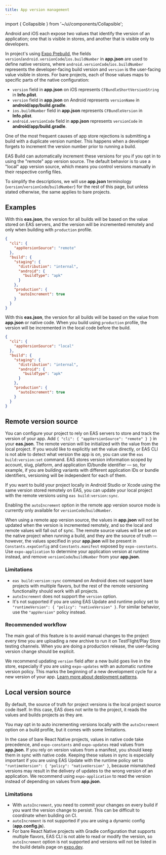 ```yaml
---
title: App version management
---
```


import { Collapsible } from '~/ui/components/Collapsible';

Android and iOS each expose two values that identify the version of an application; one that is visible in stores, and another that is visible only to developers.

In project's using [Expo Prebuild][prebuild], the fields `version`/`android.versionCode`/`ios.buildNumber` in **app.json** are used to define native versions, where `android.versionCode`/`ios.buildNumber` represents the developer-facing build version and `version` is the user-facing value visible in stores. For bare projects, each of those values maps to specific parts of the native configuration:

- `version` field in **app.json** on iOS represents `CFBundleShortVersionString` in **Info.plist**.
- `version` field in **app.json** on Android represents `versionName` in **android/app/build.gradle**.
- `ios.buildNumber` field in **app.json** represents `CFBundleVersion` in **Info.plist**.
- `android.versionCode` field in **app.json** represents `versionCode` in **android/app/build.gradle**.

One of the most frequent causes of app store rejections is submitting a build with a duplicate version number. This happens when a developer forgets to increment the version number prior to running a build.

EAS Build can automatically increment these versions for you if you opt in to using the "remote" app version source. The default behavior is to use a "local" app version source, which means you control versions manually in their respective config files.

To simplify the descriptions, we will use **app.json** terminology (`version`/`versionCode`/`buildNumber`) for the rest of this page, but unless stated otherwise, the same applies to bare projects.

## Examples

<Collapsible summary="Remote version source">

With this **eas.json**, the version for all builds will be based on the value stored on EAS servers, and the version will be incremented remotely and only when building with `production` profile.

```json
{
  "cli": {
    "appVersionSource": "remote"
  },
  "build": {
    "staging": {
      "distribution": "internal",
      "android": {
        "buildType": "apk"
      }
    },
    "production": {
      "autoIncrement": true
    }
  }
}
```

</Collapsible>

<Collapsible summary="Local version source">

With this **eas.json**, the version for all builds will be based on the value from **app.json** or native code. When you build using `production` profile, the version will be incremented in the local code before the build.

```json
{
  "cli": {
    "appVersionSource": "local"
  },
  "build": {
    "staging": {
      "distribution": "internal",
      "android": {
        "buildType": "apk"
      }
    },
    "production": {
      "autoIncrement": true
    }
  }
}
```

</Collapsible>

## Remote version source

You can configure your project to rely on EAS servers to store and track the version of your app. Add `{ "cli": { "appVersionSource": "remote" } }` in your **eas.json**. The remote version will be initialized with the value from the local project. If you would like to explicitly set the value directly, or EAS CLI is not able to detect what version the app is on, you can use the `eas build:version:set` command. EAS stores version information scoped by account, slug, platform, and application ID/bundle identifier — so, for example, if you are building variants with different application IDs or bundle identifiers, versioning will be independent for each of them.

If you want to build your project locally in Android Studio or Xcode using the same version stored remotely on EAS, you can update your local project with the remote versions using `eas build:version:sync`.

Enabling the `autoIncrement` option in the remote app version source mode is currently only available for `versionCode`/`buildNumber`.

When using a remote app version source, the values in **app.json** will not be updated when the version is incremented remotely, and so the local and remote values will fall out of sync. The remote source values will be set on the native project when running a build, and they are the source of truth — however, the values specified in your **app.json** will be present in `Constants.expoConfig` and `Constants.manifest` exposed by `expo-constants`. Use `expo-application` to determine your application version at runtime instead, and remove `versionCode`/`buildNumber` from your **app.json**.

### Limitations

- `eas build:version:sync` command on Android does not support bare projects with multiple flavors, but the rest of the remote versioning functionality should work with all projects.
- `autoIncrement` does not support the `version` option.
- It's not supported if you are using EAS Update and runtime policy set to `"runtimeVersion": { "policy": "nativeVersion" }`. For similar behavior, use the `"appVersion"` policy instead.

### Recommended workflow

The main goal of this feature is to avoid manual changes to the project every time you are uploading a new archive to run it on TestFlight/Play Store testing channels. When you are doing a production release, the user-facing version change should be explicit.

We recommend updating `version` field after a new build goes live in the store, especially if you are using `expo-updates` with an automatic runtime version policy. This marks the beginning of a new development cycle for a new version of your app. [Learn more about deployment patterns](/eas-update/deployment-patterns.md).

## Local version source

By default, the source of truth for project versions is the local project source code itself. In this case, EAS does not write to the project, it reads the values and builds projects as they are.

You may opt in to auto incrementing versions locally with the `autoIncrement` option on a build profile, but it comes with some limitations.

In the case of bare React Native projects, values in native code take precedence, and `expo-constants` and `expo-updates` read values from **app.json**. If you rely on version values from a manifest, you should keep them in sync with native code. Keeping these values in sync is especially important if you are using EAS Update with the runtime policy set to `"runtimeVersion": { "policy": "nativeVersion" }`, because mismatched versions may result in the delivery of updates to the wrong version of an application. We recommend using `expo-application` to read the version instead of depending on values from **app.json**.

### Limitations

- With `autoIncrement`, you need to commit your changes on every build if you want the version change to persist. This can be difficult to coordinate when building on CI.
- `autoIncrement` is not supported if you are using a dynamic config (**app.config.js**).
- For bare React Native projects with Gradle configuration that supports multiple flavors, EAS CLI is not able to read or modify the version, so `autoIncrement` option is not supported and versions will not be listed in the build details page on [expo.dev](https://expo.dev).

[prebuild]: /workflow/prebuild
